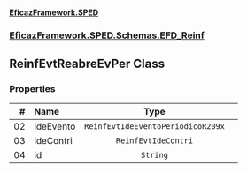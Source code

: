 #### [EficazFramework.SPED](EficazFrameworkSPED.md 'EficazFramework SPED')
### [EficazFramework.SPED.Schemas.EFD_Reinf](EficazFramework.SPED.Schemas.EFD_Reinf.md 'EficazFramework.SPED.Schemas.EFD_Reinf')

## ReinfEvtReabreEvPer Class
### Properties

| # | Name | Type | |
| ---: | :--- | :---: | :--- |
| 02 | ideEvento | `ReinfEvtIdeEventoPeriodicoR209x` |  |
| 03 | ideContri | `ReinfEvtIdeContri` |  |
| 04 | id | `String` |  |
